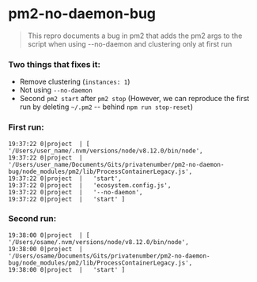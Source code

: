 # pm2-no-daemon-bug

> This repro documents a bug in pm2 that adds the pm2 args to the script when using --no-daemon and clustering only at first run

### Two things that fixes it:
- Remove clustering (`instances: 1`)
- Not using `--no-daemon`
- Second `pm2 start` after `pm2 stop` (However, we can reproduce the first run by deleting `~/.pm2` -- behind `npm run stop-reset`)

### First run:
```
19:37:22 0|project  | [ '/Users/user_name/.nvm/versions/node/v8.12.0/bin/node',
19:37:22 0|project  |   '/Users/user_name/Documents/Gits/privatenumber/pm2-no-daemon-bug/node_modules/pm2/lib/ProcessContainerLegacy.js',
19:37:22 0|project  |   'start',
19:37:22 0|project  |   'ecosystem.config.js',
19:37:22 0|project  |   '--no-daemon',
19:37:22 0|project  |   'start' ]
```

### Second run:
```
19:38:00 0|project  | [ '/Users/osame/.nvm/versions/node/v8.12.0/bin/node',
19:38:00 0|project  |   '/Users/osame/Documents/Gits/privatenumber/pm2-no-daemon-bug/node_modules/pm2/lib/ProcessContainerLegacy.js',
19:38:00 0|project  |   'start' ]
```